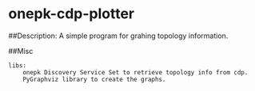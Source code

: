 onepk-cdp-plotter
=================

##Description:
A simple program for grahing topology information.

##Misc

    libs:
	    onepk Discovery Service Set to retrieve topology info from cdp.
	    PyGraphviz library to create the graphs.
